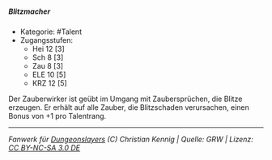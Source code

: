<!---
Dies ist ein Fanwerk für DUNGEONSLAYERS (C) von Christian Kennig

Quellen:      [Dungeonslayers Grundregelwerk](https://dungeonslayers.net/download/Dungeonslayers4.pdf)
              [Talentbeschreibungen](https://www.f-space.de/ds4/tools-talentcards.html)
License:      [CC-BY-NC-SA 4.0](https://creativecommons.org/licenses/by-nc-sa/4.0/deed.de)
Richtlinien:  [Fanwerkrichtlinien](https://www.dungeonslayers.net/fanwerk-richtlinien/)
Autor:        Zauberlehrling
-->

##### Blitzmacher

- Kategorie: #Talent
- Zugangsstufen:
  - Hei 12 [3]
  - Sch 8 [3]
  - Zau 8 [3]
  - ELE 10 [5]
  - KRZ 12 [5]

Der Zauberwirker ist geübt im Umgang mit Zaubersprüchen, die Blitze erzeugen. Er erhält auf alle Zauber, die Blitzschaden verursachen, einen Bonus von +1 pro Talentrang.

---

_Fanwerk für [Dungeonslayers](https://www.dungeonslayers.net/) (C) Christian Kennig | Quelle: GRW | Lizenz: [CC BY-NC-SA 3.0 DE](https://creativecommons.org/licenses/by-nc-sa/3.0/de/)_

